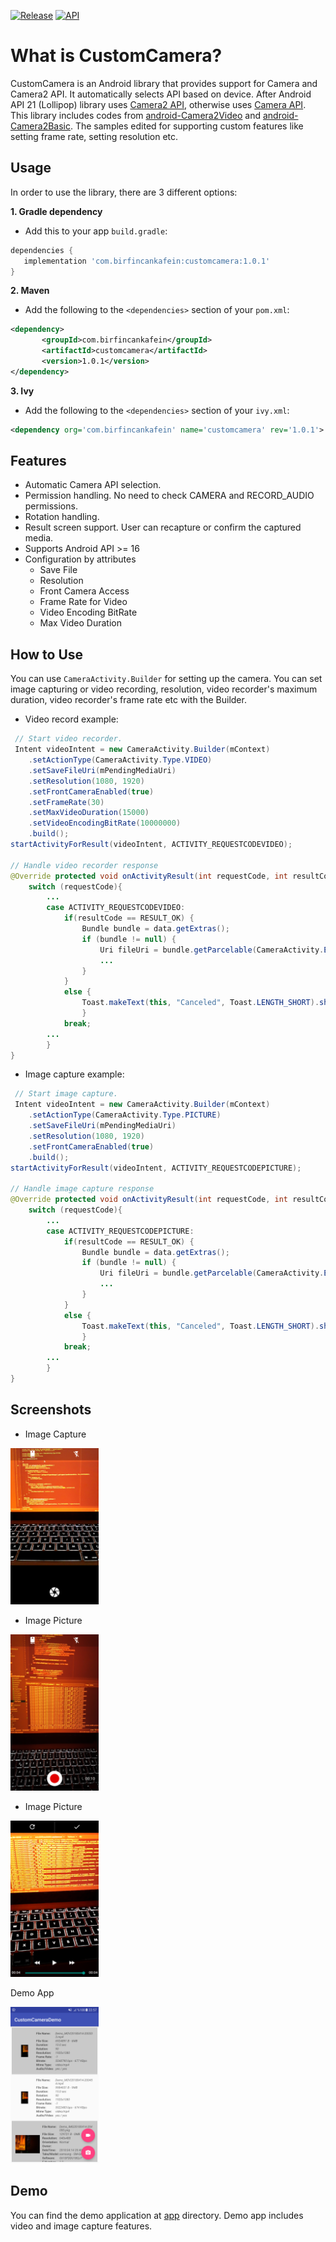 
[![Release](https://img.shields.io/badge/release-1.0.1-blue.svg?style=flat)](https://bintray.com/birfincankafein/com.birfincankafein/customcamera/_latestVersion)  [![API](https://img.shields.io/badge/API-16+-green.svg?style=flat)]()

What is  CustomCamera?
===================================

CustomCamera is an Android library that provides support for Camera and  Camera2 API. It automatically selects API based on device. After Android API 21 (Lollipop) library uses [Camera2 API](https://developer.android.com/reference/android/hardware/camera2/package-summary.html  ), otherwise uses [Camera API](https://developer.android.com/guide/topics/media/camera.html).
This library includes codes from [android-Camera2Video](https://github.com/googlesamples/android-Camera2Video) and [android-Camera2Basic](https://github.com/googlesamples/android-Camera2Basic). The samples edited for supporting custom features like setting frame rate, setting resolution etc.

  Usage
-----
In order to use the library, there are 3 different options:

**1. Gradle dependency**

  -  Add this to your app `build.gradle`:
 ```gradle
dependencies {
	implementation 'com.birfincankafein:customcamera:1.0.1'
}
```

**2. Maven**
- Add the following to the `<dependencies>` section of your `pom.xml`:
 ```xml
<dependency>
        <groupId>com.birfincankafein</groupId>
        <artifactId>customcamera</artifactId>
        <version>1.0.1</version>
</dependency>
```

**3. Ivy**
- Add the following to the `<dependencies>` section of your `ivy.xml`:
```xml
<dependency org='com.birfincankafein' name='customcamera' rev='1.0.1'> <artifact name='customcamera' ext='pom' /> </dependency>
```

Features
--------
- Automatic Camera API selection.
- Permission handling. No need to check CAMERA and RECORD_AUDIO permissions.
- Rotation handling.
- Result screen support. User can recapture or confirm the captured media.
- Supports Android API >= 16
- Configuration by attributes
  - Save File
  - Resolution
  - Front Camera Access
  - Frame Rate for Video
  - Video Encoding BitRate
  - Max Video Duration

How to Use
------------
You can use `CameraActivity.Builder` for setting up the camera. You can set  image capturing or video recording, resolution, video recorder's maximum duration, video recorder's frame rate etc with the Builder.

* Video record example:
```java
 // Start video recorder.
 Intent videoIntent = new CameraActivity.Builder(mContext)
    .setActionType(CameraActivity.Type.VIDEO)
    .setSaveFileUri(mPendingMediaUri)
    .setResolution(1080, 1920)
    .setFrontCameraEnabled(true)
    .setFrameRate(30)
    .setMaxVideoDuration(15000)
    .setVideoEncodingBitRate(10000000)
    .build();
startActivityForResult(videoIntent, ACTIVITY_REQUESTCODEVIDEO);

// Handle video recorder response
@Override protected void onActivityResult(int requestCode, int resultCode, Intent data) {
    switch (requestCode){
	    ...
	    case ACTIVITY_REQUESTCODEVIDEO:
	        if(resultCode == RESULT_OK) {
	            Bundle bundle = data.getExtras();
	            if (bundle != null) {
	                Uri fileUri = bundle.getParcelable(CameraActivity.EXTRA_FILE_URI);
	                ...
	            }
	        }
	        else {
	            Toast.makeText(this, "Canceled", Toast.LENGTH_SHORT).show();
	            }
	        break;
	    ...
	    }
}
```
* Image capture example:
```java
 // Start image capture. 
 Intent videoIntent = new CameraActivity.Builder(mContext)
    .setActionType(CameraActivity.Type.PICTURE)
    .setSaveFileUri(mPendingMediaUri)
    .setResolution(1080, 1920)
    .setFrontCameraEnabled(true)
    .build(); 
startActivityForResult(videoIntent, ACTIVITY_REQUESTCODEPICTURE);  

// Handle image capture response 
@Override protected void onActivityResult(int requestCode, int resultCode, Intent data) { 
    switch (requestCode){ 
	    ... 
	    case ACTIVITY_REQUESTCODEPICTURE: 
	        if(resultCode == RESULT_OK) { 
	            Bundle bundle = data.getExtras(); 
	            if (bundle != null) { 
	                Uri fileUri = bundle.getParcelable(CameraActivity.EXTRA_FILE_URI); 
	                ... 
	            } 
	        } 
	        else { 
	            Toast.makeText(this, "Canceled", Toast.LENGTH_SHORT).show();  
	            } 
	        break; 
	    ... 
	    } 
}
```
  
Screenshots  
-------------  
  
* Image Capture  
  
<img src="screenshots/capture_image.png" height="250" alt="Screenshot"/>  
  
 
* Image Picture  
  
<img src="screenshots/capture_video.png" height="250" alt="Screenshot"/>  
  
  
* Image Picture  
  
<img src="screenshots/preview.png" height="250" alt="Screenshot"/>  
  
  
Demo App  
  
<img src="screenshots/demo.png" height="250" alt="Screenshot"/>  
  
 
Demo  
------------  
You can find the demo application at [app](https://github.com/birfincankafein/customcamera/blob/master/app)  directory. Demo app includes video and image capture features.